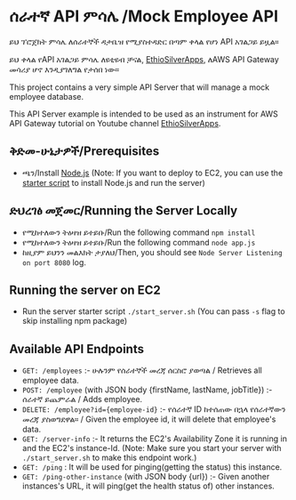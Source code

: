 # ሰራተኛ API ምሳሌ /Mock Employee API

ይህ ፕሮጀክት ምሳሌ ለሰራተኞች ዳታቤዝ የሚያስተዳድር በጣም ቀላል የሆነ API አገልጋይ ይዟል።

ይህ ቀላል የAPI አገልጋይ ምሳሌ ለዩቲዩብ ቻናል, [EthioSilverApps](https://www.youtube.com/@ethiosilverapps), ለAWS API Gateway መሳሪያ ሆኖ እንዲያገለግል የታሰበ ነው።

This project contains a very simple API Server that will manage a mock employee database.

This API Server example is intended to be used as an instrument for AWS API Gateway tutorial on Youtube channel [EthioSilverApps](https://www.youtube.com/@ethiosilverapps).

## ቅድመ-ሁኔታዎች/Prerequisites

- ጫን/Install [Node.js](https://nodejs.org/en/download/) (Note: If you want to deploy to EC2, you can use the [starter script](#running-the-server-on-ec2) to install Node.js and run the server)

## ድህረገፅ መጀመር/Running the Server Locally

- የሚከተለውን ትዕዛዝ ይተይቡ/Run the following command `npm install`
- የሚከተለውን ትዕዛዝ ይተይቡ/Run the following command `node app.js`
- ከዚያም ይህንን መልእክት ታያለህ/Then, you should see `Node Server Listening on port 8080` log.

## Running the server on EC2

- Run the server starter script `./start_server.sh` (You can pass `-s` flag to skip installing npm package)

## Available API Endpoints

- `GET: /employees` :- ሁሉንም የሰራተኞች መረጃ ሰርስሮ ያወጣል / Retrieves all employee data.
- `POST: /employee` (with JSON body {firstName, lastName, jobTitle}) :- ሰራተኛ ይጨምራል / Adds employee.
- `DELETE: /employee?id={employee-id}` :- የሰራተኛ ID ከተሰጠው በኋላ የሰራተኛውን መረጃ ያስወግደዋል። / Given the employee id, it will delete that employee's data.
- `GET: /server-info` :- It returns the EC2's Availability Zone it is running in and the EC2's instance-Id. (Note: Make sure you start your server with `./start_server.sh` to make this endpoint work.)
- `GET: /ping` : It will be used for pinging(getting the status) this instance.
- `GET: /ping-other-instance` (with JSON body {url}) :- Given another instances's URL, it will ping(get the health status of) other instances.
